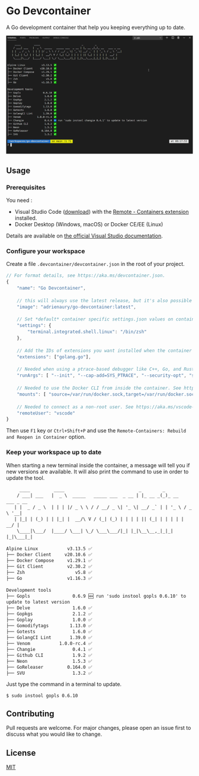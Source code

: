# Go Devcontainer

A Go development container that help you keeping everything up to date.

![Demo](demo.gif)

## Usage

### Prerequisites

You need :
- Visual Studio Code ([download](https://code.visualstudio.com/)) with the [Remote - Containers extension](https://marketplace.visualstudio.com/items?itemName=ms-vscode-remote.remote-containers) installed.
- Docker Desktop (Windows, macOS) or Docker CE/EE (Linux)

Details are available on [the official Visual Studio documentation](https://code.visualstudio.com/docs/remote/containers#_getting-started).

### Configure your workspace

Create a file `.devcontainer/devcontainer.json` in the root of your project.

```javascript
// For format details, see https://aka.ms/devcontainer.json.
{
	"name": "Go Devcontainer",

	// this will always use the latest release, but it's also possible to stick to a specific release
	"image": "adrienaury/go-devcontainer:latest",

	// Set *default* container specific settings.json values on container create.
	"settings": { 
		"terminal.integrated.shell.linux": "/bin/zsh"
	},

	// Add the IDs of extensions you want installed when the container is created.
	"extensions": ["golang.go"],

	// Needed when using a ptrace-based debugger like C++, Go, and Rust
	"runArgs": [ "--init", "--cap-add=SYS_PTRACE", "--security-opt", "seccomp=unconfined" ],

	// Needed to use the Docker CLI from inside the container. See https://aka.ms/vscode-remote/samples/docker-from-docker.
	"mounts": [ "source=/var/run/docker.sock,target=/var/run/docker.sock,type=bind" ],

	// Needed to connect as a non-root user. See https://aka.ms/vscode-remote/containers/non-root.
	"remoteUser": "vscode"
}
```

Then use `F1` key or `Ctrl+Shift+P` and use the `Remote-Containers: Rebuild and Reopen in Container` option.

### Keep your workspace up to date

When starting a new terminal inside the container, a message will tell you if new versions are available. It will also print the command to use in order to update the tool.

```
     ____         ____                            _        _                 
    / ___| ___   |  _ \  _____   _____ ___  _ __ | |_ __ _(_)_ __   ___ _ __ 
   | |  _ / _ \  | | | |/ _ \ \ / / __/ _ \| '_ \| __/ _` | | '_ \ / _ \ '__|
   | |_| | (_) | | |_| |  __/\ V / (_| (_) | | | | || (_| | | | | |  __/ |   
    \____|\___/  |____/ \___| \_/ \___\___/|_| |_|\__\__,_|_|_| |_|\___|_|   
                                                                             
Alpine Linux           v3.13.5 ✅
├── Docker Client     v20.10.6 ✅
├── Docker Compose     v1.29.1 ✅
├── Git Client         v2.30.2 ✅
├── Zsh                   v5.8 ✅
├── Go                 v1.16.3 ✅

Development tools
├── Gopls                0.6.9 🆕 run 'sudo instool gopls 0.6.10' to update to latest version
├── Delve                1.6.0 ✅
├── Gopkgs               2.1.2 ✅
├── Goplay               1.0.0 ✅
├── Gomodifytags        1.13.0 ✅
├── Gotests              1.6.0 ✅
├── GolangCI Lint       1.39.0 ✅
├── Venom           1.0.0-rc.4 ✅
├── Changie              0.4.1 ✅
├── Github CLI           1.9.2 ✅
├── Neon                 1.5.3 ✅
├── GoReleaser         0.164.0 ✅
├── SVU                  1.3.2 ✅
```

Just type the command in a terminal to update.

```console
$ sudo instool gopls 0.6.10
```

## Contributing

Pull requests are welcome. For major changes, please open an issue first to discuss what you would like to change.

## License

[MIT](https://choosealicense.com/licenses/mit/)
